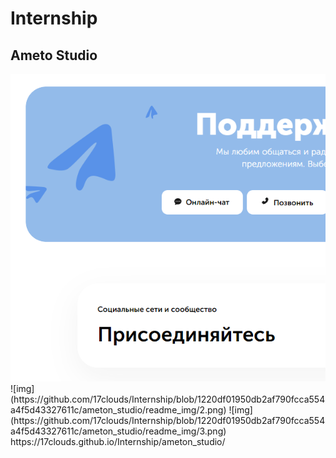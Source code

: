 # Internship
## Ameto Studio 
<img src="https://github.com/17clouds/Internship/blob/1220df01950db2af790fcca554a4f5d43327611c/ameton_studio/readme_img/1.png">
![img](https://github.com/17clouds/Internship/blob/1220df01950db2af790fcca554a4f5d43327611c/ameton_studio/readme_img/2.png)
![img](https://github.com/17clouds/Internship/blob/1220df01950db2af790fcca554a4f5d43327611c/ameton_studio/readme_img/3.png)
https://17clouds.github.io/Internship/ameton_studio/
